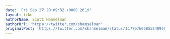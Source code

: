 ```yaml
---
date: 'Fri Sep 27 20:09:32 +0000 2019'
layout: like
authorName: Scott Hanselman
authorUrl: 'https://twitter.com/shanselman'
originalPost: 'https://twitter.com/shanselman/status/1177676668552409088'
---
```

